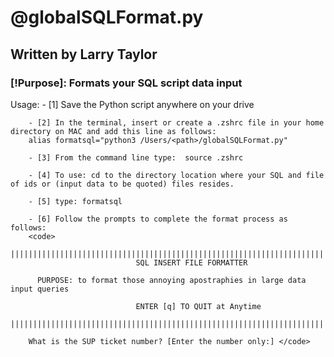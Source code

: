 
<picture>
  <source media="(min-width: 10px)" src="https://user-images.githubusercontent.com/25423296/163456779-a8556205-d0a5-45e2-ac17-42d089e3c3f8.png">
</picture>

# @globalSQLFormat.py
## Written by Larry Taylor

### [!Purpose]: Formats your SQL script data input

 Usage: - [1] Save the Python script anywhere on your drive

        - [2] In the terminal, insert or create a .zshrc file in your home directory on MAC and add this line as follows: 
        alias formatsql="python3 /Users/<path>/globalSQLFormat.py"

        - [3] From the command line type:  source .zshrc

        - [4] To use: cd to the directory location where your SQL and file of ids or (input data to be quoted) files resides.

        - [5] type: formatsql

        - [6] Follow the prompts to complete the format process as follows:
        <code>
        ||||||||||||||||||||||||||||||||||||||||||||||||||||||||||||||||||||||||||||||
                                SQL INSERT FILE FORMATTER
  
          PURPOSE: to format those annoying apostraphies in large data input queries
    
                                ENTER [q] TO QUIT at Anytime
        ||||||||||||||||||||||||||||||||||||||||||||||||||||||||||||||||||||||||||||||

        What is the SUP ticket number? [Enter the number only:] </code>

